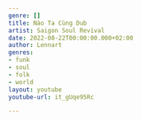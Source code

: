 ```yaml
---
genre: []
title: Nào Ta Cùng Dub
artist: Saigon Soul Revival
date: 2022-08-22T00:00:00.000+02:00
author: Lennart
genres:
- funk
- soul
- folk
- world
layout: youtube
youtube-url: it_gUqe95Rc

---
```

